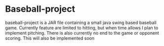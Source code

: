 # Baseball-project
baseball-project is a JAR file containing a small java swing based baseball game.
Currently feature are limited to hitting, but when time allows I plan to 
implement pitching. There is also currently no end to the game or opponent scoring.
This will also be implemented soon
